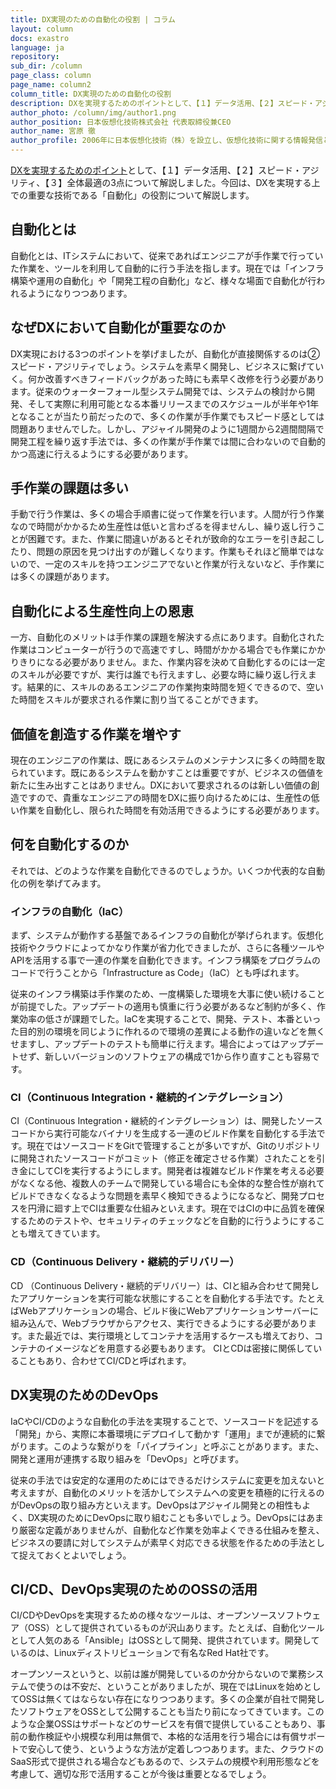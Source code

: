 ```yaml
---
title: DX実現のための自動化の役割 | コラム
layout: column
docs: exastro
language: ja
repository:
sub_dir: /column
page_class: column
page_name: column2
column_title: DX実現のための自動化の役割
description: DXを実現するためのポイントとして、【１】データ活用、【２】スピード・アジリティ、【３】全体最適の3点について解説しました。今回は、DXを実現する上での重要な技術である「自動化」の役割について解説します。
author_photo: /column/img/author1.png
author_position: 日本仮想化技術株式会社 代表取締役兼CEO
author_name: 宮原 徹
author_profile: 2006年に日本仮想化技術（株）を設立し、仮想化技術に関する情報発信とコンサルティングを行う。現在は自動化、CI/CD・DevOpsなどの活用について調査・研究を行っている。
---
```

[DXを実現するためのポイント](/column/column1_ja.html)として、【１】データ活用、【２】スピード・アジリティ、【３】全体最適の3点について解説しました。今回は、DXを実現する上での重要な技術である「自動化」の役割について解説します。

## 自動化とは

自動化とは、ITシステムにおいて、従来であればエンジニアが手作業で行っていた作業を、ツールを利用して自動的に行う手法を指します。現在では「インフラ構築や運用の自動化」や「開発工程の自動化」など、様々な場面で自動化が行われるようになりつつあります。

## なぜDXにおいて自動化が重要なのか

DX実現における3つのポイントを挙げましたが、自動化が直接関係するのは②スピード・アジリティでしょう。システムを素早く開発し、ビジネスに繋げていく。何か改善すべきフィードバックがあった時にも素早く改修を行う必要があります。従来のウォーターフォール型システム開発では、システムの検討から開発、そして実際に利用可能となる本番リリースまでのスケジュールが半年や1年となることが当たり前だったので、多くの作業が手作業でもスピード感としては問題ありませんでした。しかし、アジャイル開発のように1週間から2週間間隔で開発工程を繰り返す手法では、多くの作業が手作業では間に合わないので自動的かつ高速に行えるようにする必要があります。

## 手作業の課題は多い

手動で行う作業は、多くの場合手順書に従って作業を行います。人間が行う作業なので時間がかかるため生産性は低いと言わざるを得ませんし、繰り返し行うことが困難です。また、作業に間違いがあるとそれが致命的なエラーを引き起こしたり、問題の原因を見つけ出すのが難しくなります。作業もそれほど簡単ではないので、一定のスキルを持つエンジニアでないと作業が行えないなど、手作業には多くの課題があります。

## 自動化による生産性向上の恩恵

一方、自動化のメリットは手作業の課題を解決する点にあります。自動化された作業はコンピューターが行うので高速ですし、時間がかかる場合でも作業にかかりきりになる必要がありません。また、作業内容を決めて自動化するのには一定のスキルが必要ですが、実行は誰でも行えますし、必要な時に繰り返し行えます。結果的に、スキルのあるエンジニアの作業拘束時間を短くできるので、空いた時間をスキルが要求される作業に割り当てることができます。

## 価値を創造する作業を増やす

現在のエンジニアの作業は、既にあるシステムのメンテナンスに多くの時間を取られています。既にあるシステムを動かすことは重要ですが、ビジネスの価値を新たに生み出すことはありません。DXにおいて要求されるのは新しい価値の創造ですので、貴重なエンジニアの時間をDXに振り向けるためには、生産性の低い作業を自動化し、限られた時間を有効活用できるようにする必要があります。

## 何を自動化するのか

それでは、どのような作業を自動化できるのでしょうか。いくつか代表的な自動化の例を挙げてみます。

### インフラの自動化（IaC）

まず、システムが動作する基盤であるインフラの自動化が挙げられます。仮想化技術やクラウドによってかなり作業が省力化できましたが、さらに各種ツールやAPIを活用する事で一連の作業を自動化できます。インフラ構築をプログラムのコードで行うことから「Infrastructure as Code」（IaC）とも呼ばれます。

従来のインフラ構築は手作業のため、一度構築した環境を大事に使い続けることが前提でした。アップデートの適用も慎重に行う必要があるなど制約が多く、作業効率の低さが課題でした。IaCを実現することで、開発、テスト、本番といった目的別の環境を同じように作れるので環境の差異による動作の違いなどを無くせますし、アップデートのテストも簡単に行えます。場合によってはアップデートせず、新しいバージョンのソフトウェアの構成で1から作り直すことも容易です。

### CI（Continuous Integration・継続的インテグレーション）

CI（Continuous Integration・継続的インテグレーション）は、開発したソースコードから実行可能なバイナリを生成する一連のビルド作業を自動化する手法です。現在ではソースコードをGitで管理することが多いですが、Gitのリポジトリに開発されたソースコードがコミット（修正を確定させる作業）されたことを引き金にしてCIを実行するようにします。開発者は複雑なビルド作業を考える必要がなくなる他、複数人のチームで開発している場合にも全体的な整合性が崩れてビルドできなくなるような問題を素早く検知できるようになるなど、開発プロセスを円滑に廻す上でCIは重要な仕組みといえます。現在ではCIの中に品質を確保するためのテストや、セキュリティのチェックなどを自動的に行うようにすることも増えてきています。

### CD（Continuous Delivery・継続的デリバリー）

CD （Continuous Delivery・継続的デリバリー）は、CIと組み合わせて開発したアプリケーションを実行可能な状態にすることを自動化する手法です。たとえばWebアプリケーションの場合、ビルド後にWebアプリケーションサーバーに組み込んで、Webブラウザからアクセス、実行できるようにする必要があります。また最近では、実行環境としてコンテナを活用するケースも増えており、コンテナのイメージなどを用意する必要もあります。
CIとCDは密接に関係していることもあり、合わせてCI/CDと呼ばれます。

## DX実現のためのDevOps

IaCやCI/CDのような自動化の手法を実現することで、ソースコードを記述する「開発」から、実際に本番環境にデプロイして動かす「運用」までが連続的に繋がります。このような繋がりを「パイプライン」と呼ぶことがあります。また、開発と運用が連携する取り組みを「DevOps」と呼びます。

従来の手法では安定的な運用のためにはできるだけシステムに変更を加えないと考えますが、自動化のメリットを活かしてシステムへの変更を積極的に行えるのがDevOpsの取り組み方といえます。DevOpsはアジャイル開発との相性もよく、DX実現のためにDevOpsに取り組むことも多いでしょう。DevOpsにはあまり厳密な定義がありませんが、自動化など作業を効率よくできる仕組みを整え、ビジネスの要請に対してシステムが素早く対応できる状態を作るための手法として捉えておくとよいでしょう。

## CI/CD、DevOps実現のためのOSSの活用

CI/CDやDevOpsを実現するための様々なツールは、オープンソースソフトウェア（OSS）として提供されているものが沢山あります。たとえば、自動化ツールとして人気のある「Ansible」はOSSとして開発、提供されています。開発しているのは、Linuxディストリビューションで有名なRed Hat社です。

オープンソースというと、以前は誰が開発しているのか分からないので業務システムで使うのは不安だ、ということがありましたが、現在ではLinuxを始めとしてOSSは無くてはならない存在になりつつあります。多くの企業が自社で開発したソフトウェアをOSSとして公開することも当たり前になってきています。このような企業OSSはサポートなどのサービスを有償で提供していることもあり、事前の動作検証や小規模な利用は無償で、本格的な活用を行う場合には有償サポートで安心して使う、というような方法が定着しつつあります。また、クラウドのSaaS形式で提供される場合などもあるので、システムの規模や利用形態などを考慮して、適切な形で活用することが今後は重要となるでしょう。